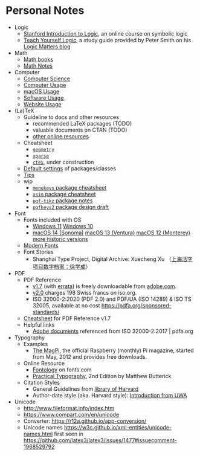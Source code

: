 # Personal Notes

* Logic
  * [Stanford Introduction to Logic](http://logic.stanford.edu/intrologic/homepage/index.html), an online course on symbolic logic
  * [Teach Yourself Logic](https://www.logicmatters.net/tyl/), a study guide provided by Peter Smith on his [Logic Matters blog](https://www.logicmatters.net/)
* Math
  * [Math books](sub/math-books.md)
  * [Math Notes](sub/math-notes.md)
* Computer
  * [Computer Science](sub/computer-science.md)
  * [Computer Usage](sub/computer-usage.md)
  * [macOS Usage](sub/macos-usage.md)
  * [Software Usage](sub/software-usage.md)
  * [Website Usage](sub/website-usage.md)
* (La)TeX
  * Guideline to docs and other resources
    * recommended LaTeX packages (TODO)
    * valuable documents on CTAN (TODO)
    * [other online resources](sub/online-resources.md)
  * Cheatsheet
    * [`geometry`](sub/latex-geometry.md)
    * [`xparse`](sub/latex-xparse.md)
    * [`ctex`](sub/latex-ctex.md), under construction
  * [Default settings](sub/latex-default.md) of packages/classes
  * [Tips](sub/latex-tips.md)
  * wip
    - [`menukeys` package cheatsheet](sub/latex-menukeys.md)
    - [`xsim` package cheatsheet](sub/latex-xsim.md)
    - [`pgf-tikz` package notes](sub/latex-pgf-tikz.md)
    - [`pgfkeys2` package design draft](sub/latex-pgfkeys2-design.md)
* Font
  * Fonts included with OS
    - [Windows 11](https://learn.microsoft.com/en-us/typography/fonts/windows_11_font_list)
      [Windows 10](https://learn.microsoft.com/en-us/typography/fonts/windows_10_font_list)
    - [macOS 14 (Sonoma)](https://support.apple.com/en-us/HT213773)
      [macOS 13 (Ventura)](https://support.apple.com/en-us/103197)
      [macOS 12 (Monterey)](https://support.apple.com/en-us/103203)
      [more historic versions](https://github.com/CTeX-org/ctex-kit/wiki/macOS%7COS-X%7CMac-OS-X-各版本预装字体列表)
  * [Modern Fonts](sub/fonts-modern.md)
  * Font Stories
    * Shanghai Type Project, Digital Archive: Xuecheng Xu （[上海活字项目数字档案：徐学成](https://shanghaitype.org/%E5%BE%90%E5%AD%A6%E6%88%90%E6%A1%A3%E6%A1%88/start)）
* PDF
  * PDF Reference
    * [v1.7](https://www.adobe.com/content/dam/acom/en/devnet/pdf/pdf_reference_archive/pdf_reference_1-7.pdf) (with [errata](https://www.adobe.com/content/dam/acom/en/devnet/pdf/pdf_reference_archive/pdf_17_errata.pdf)) is freely downloadable from [adobe.com](https://www.adobe.com/devnet/pdf/pdf_reference_archive.html).
    * [v2.0](https://www.iso.org/standard/63534.html) charges 198 Swiss francs on iso<span></span>.org.
    * ISO 32000-2:2020 (PDF 2.0) and PDF/UA (ISO 14289) & ISO TS 32005, available at no cost
      https://pdfa.org/sponsored-standards/
  * [Cheatsheet](sub/pdf-ref-cheatsheet.md) for PDF Reference v1.7
  * Helpful links
    * [Adobe documents](https://reference.pdfa.org/iso/32000/) referenced from ISO 32000-2:2017 | pdfa.org
* Typography
  * Examples
    * [The MagPi](https://www.raspberrypi.org/magpi/), the official Raspberry (monthly) Pi magazine, started from May, 2012 and provides free downloads.
  * Online Resource
    * [Fontology](https://www.fonts.com/content/learning/fontology) on fonts.com
    * [Practical Typography](https://practicaltypography.com/), 2nd Edition by Matthew Butterick
  * Citation Styles
    * General Guidelines from [library of Harvard](https://guides.library.harvard.edu/cite/guides)
    * Author-date style (aka. Harvard style): [Introduction from UWA](https://guides.library.uwa.edu.au/harvard)
* Unicode
  * http://www.fileformat.info/index.htm
  * https://www.compart.com/en/unicode
  * Converter: https://r12a.github.io/app-conversion/
  * Unicode names https://w3c.github.io/xml-entities/unicode-names.html
    first seen in https://github.com/latex3/latex3/issues/1477#issuecomment-1968529792
